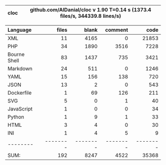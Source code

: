 
cloc|github.com/AlDanial/cloc v 1.90  T=0.14 s (1373.4 files/s, 344339.8 lines/s)
--- | ---

Language|files|blank|comment|code
:-------|-------:|-------:|-------:|-------:
XML|11|4165|0|21853
PHP|34|1890|3516|7228
Bourne Shell|83|1437|735|3421
Markdown|24|511|0|1246
YAML|15|156|138|720
JSON|13|2|0|543
Dockerfile|1|69|126|211
SVG|5|0|1|40
JavaScript|1|0|0|34
Python|1|9|1|33
HTML|3|4|0|30
INI|1|4|5|9
--------|--------|--------|--------|--------
SUM:|192|8247|4522|35368
